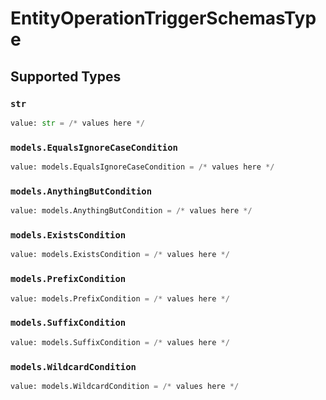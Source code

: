 # EntityOperationTriggerSchemasType


## Supported Types

### `str`

```python
value: str = /* values here */
```

### `models.EqualsIgnoreCaseCondition`

```python
value: models.EqualsIgnoreCaseCondition = /* values here */
```

### `models.AnythingButCondition`

```python
value: models.AnythingButCondition = /* values here */
```

### `models.ExistsCondition`

```python
value: models.ExistsCondition = /* values here */
```

### `models.PrefixCondition`

```python
value: models.PrefixCondition = /* values here */
```

### `models.SuffixCondition`

```python
value: models.SuffixCondition = /* values here */
```

### `models.WildcardCondition`

```python
value: models.WildcardCondition = /* values here */
```

